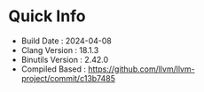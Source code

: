 # Quick Info
* Build Date : 2024-04-08
* Clang Version : 18.1.3
* Binutils Version : 2.42.0
* Compiled Based : https://github.com/llvm/llvm-project/commit/c13b7485
